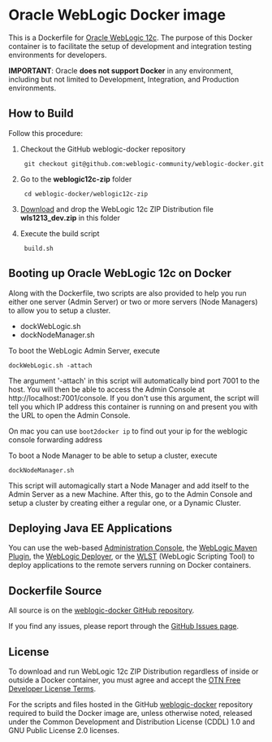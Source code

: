 # Oracle WebLogic Docker image

This is a Dockerfile for [Oracle WebLogic 12c](http://www.oracle.com/technetwork/middleware/weblogic/overview/index.html). The purpose of this Docker container is to facilitate the setup of development and integration testing environments for developers.

**IMPORTANT**: Oracle **does not support Docker** in any environment, including but not limited to Development, Integration, and Production environments.

## How to Build

Follow this procedure:

1. Checkout the GitHub weblogic-docker repository

        git checkout git@github.com:weblogic-community/weblogic-docker.git

2. Go to the **weblogic12c-zip** folder

        cd weblogic-docker/weblogic12c-zip

3. [Download](http://www.oracle.com/technetwork/middleware/weblogic/downloads/wls-for-dev-1703574.html) and drop the WebLogic 12c ZIP Distribution file **wls1213_dev.zip** in this folder

4. Execute the build script

        build.sh

## Booting up Oracle WebLogic 12c on Docker

Along with the Dockerfile, two scripts are also provided to help you run either one server (Admin Server) or two or more servers (Node Managers) to allow you to setup a cluster.

 * dockWebLogic.sh
 * dockNodeManager.sh

To boot the WebLogic Admin Server, execute

    dockWebLogic.sh -attach

The argument '-attach' in this script will automatically bind port 7001 to the host. You will then be able to access the Admin Console at http://localhost:7001/console. If you don't use this argument, the script will tell you which IP address this container is running on and present you with the URL to open the Admin Console.

On mac you can use `boot2docker ip` to find out your ip for the weblogic console forwarding address

To boot a Node Manager to be able to setup a cluster, execute

    dockNodeManager.sh

This script will automagically start a Node Manager and add itself to the Admin Server as a new Machine. After this, go to the Admin Console and setup a cluster by creating either a regular one, or a Dynamic Cluster.

## Deploying Java EE Applications

You can use the web-based [Administration Console](http://docs.oracle.com/middleware/1213/core/ASADM/getstart.htm#ASADM10025), the [WebLogic Maven Plugin](http://docs.oracle.com/middleware/1213/wls/WLPRG/maven.htm), the [WebLogic Deployer](http://docs.oracle.com/middleware/1213/wls/DEPGD/deploy.htm), or the [WLST](http://docs.oracle.com/middleware/1213/wls/WLSTG/config_wls.htm#i1027344) (WebLogic Scripting Tool) to deploy applications to the remote servers running on Docker containers.

## Dockerfile Source
All source is on the [weblogic-docker GitHub repository](https://github.com/weblogic-community/weblogic-docker).

If you find any issues, please report through the [GitHub Issues page](https://github.com/weblogic-community/weblogic-docker/issues).

## License
To download and run WebLogic 12c ZIP Distribution regardless of inside or outside a Docker container, you must agree and accept the [OTN Free Developer License Terms](http://www.oracle.com/technetwork/licenses/wls-dev-license-1703567.html).

For the scripts and files hosted in the GitHub [weblogic-docker](https://github.com/weblogic-community/weblogic-docker/) repository required to build the Docker image are, unless otherwise noted, released under the Common Development and Distribution License (CDDL) 1.0 and GNU Public License 2.0 licenses.
